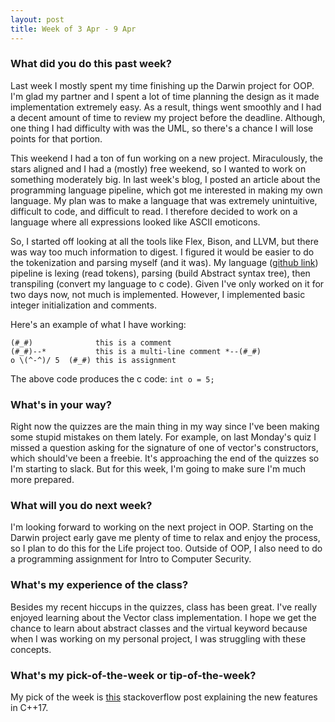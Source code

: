 ```yaml
---
layout: post
title: Week of 3 Apr - 9 Apr
---
```


### What did you do this past week?
Last week I mostly spent my time finishing up the Darwin project for OOP. I'm glad my partner and I spent a lot of time planning the design as it made implementation extremely easy. As a result, things went smoothly and I had a decent amount of time to review my project before the deadline. Although, one thing I had difficulty with was the UML, so there's a chance I will lose points for that portion. 

This weekend I had a ton of fun working on a new project. Miraculously, the stars aligned and I had a (mostly) free weekend, so I wanted to work on something moderately big. In last week's blog, I posted an article about the programming language pipeline, which got me interested in making my own language. My plan was to make a language that was extremely unintuitive, difficult to code, and difficult to read. I therefore decided to work on a language where all expressions looked like ASCII emoticons. 

So, I started off looking at all the tools like Flex, Bison, and LLVM, but there was way too much information to digest. I figured it would be easier to do the tokenization and parsing myself (and it was). My language ([github link](https://github.com/tytrusty/emoticon-language)) pipeline is lexing (read tokens), parsing (build Abstract syntax tree), then transpiling (convert my language to c code). Given I've only worked on it for two days now, not much is implemented. However, I implemented basic integer initialization and comments. 

Here's an example of what I have working: 
```
(#_#)              this is a comment
(#_#)--*           this is a multi-line comment *--(#_#) 
o \(^-^)/ 5  (#_#) this is assignment
```
The above code produces the c code: `int o = 5;`

### What's in your way?
Right now the quizzes are the main thing in my way since I've been making some stupid mistakes on them lately. For example, on last Monday's quiz I missed a question asking for the signature of one of vector's constructors, which should've been a freebie. It's approaching the end of the quizzes so I'm starting to slack. But for this week, I'm going to make sure I'm much more prepared. 

### What will you do next week?
I'm looking forward to working on the next project in OOP. Starting on the Darwin project early gave me plenty of time to relax and enjoy the process, so I plan to do this for the Life project too. Outside of OOP, I also need to do a programming assignment for Intro to Computer Security. 

### What's my experience of the class?
Besides my recent hiccups in the quizzes, class has been great. I've really enjoyed learning about the Vector class implementation. I hope we get the chance to learn about abstract classes and the virtual keyword because when I was working on my personal project, I was struggling with these concepts.

### What's my pick-of-the-week or tip-of-the-week?
My pick of the week is [this](http://stackoverflow.com/questions/38060436/what-are-the-new-features-in-c17) stackoverflow post explaining the new features in C++17.
